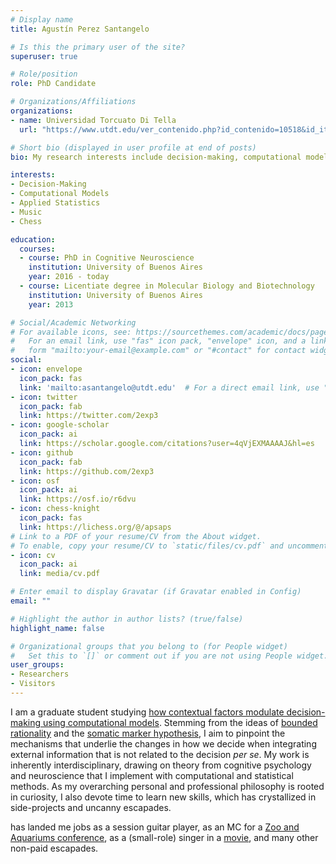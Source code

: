 ```yaml
---
# Display name
title: Agustín Perez Santangelo

# Is this the primary user of the site?
superuser: true

# Role/position
role: PhD Candidate

# Organizations/Affiliations
organizations:
- name: Universidad Torcuato Di Tella
  url: "https://www.utdt.edu/ver_contenido.php?id_contenido=10518&id_item_menu=20132"

# Short bio (displayed in user profile at end of posts)
bio: My research interests include decision-making, computational models, applied statistics and Bayesian inference.

interests:
- Decision-Making
- Computational Models
- Applied Statistics
- Music
- Chess

education:
  courses:
  - course: PhD in Cognitive Neuroscience
    institution: University of Buenos Aires
    year: 2016 - today
  - course: Licentiate degree in Molecular Biology and Biotechnology
    institution: University of Buenos Aires
    year: 2013

# Social/Academic Networking
# For available icons, see: https://sourcethemes.com/academic/docs/page-builder/#icons
#   For an email link, use "fas" icon pack, "envelope" icon, and a link in the
#   form "mailto:your-email@example.com" or "#contact" for contact widget.
social:
- icon: envelope
  icon_pack: fas
  link: 'mailto:asantangelo@utdt.edu'  # For a direct email link, use "mailto:asantangelo@utdt.edu".
- icon: twitter
  icon_pack: fab
  link: https://twitter.com/2exp3
- icon: google-scholar
  icon_pack: ai
  link: https://scholar.google.com/citations?user=4qVjEXMAAAAJ&hl=es
- icon: github
  icon_pack: fab
  link: https://github.com/2exp3
- icon: osf
  icon_pack: ai
  link: https://osf.io/r6dvu
- icon: chess-knight
  icon_pack: fas
  link: https://lichess.org/@/apsaps
# Link to a PDF of your resume/CV from the About widget.
# To enable, copy your resume/CV to `static/files/cv.pdf` and uncomment the lines below.
- icon: cv
  icon_pack: ai
  link: media/cv.pdf

# Enter email to display Gravatar (if Gravatar enabled in Config)
email: ""

# Highlight the author in author lists? (true/false)
highlight_name: false

# Organizational groups that you belong to (for People widget)
#   Set this to `[]` or comment out if you are not using People widget.
user_groups:
- Researchers
- Visitors
---
```


I am a graduate student studying [how contextual factors modulate decision-making using computational models](https://www.utdt.edu/ver_contenido.php?id_contenido=15028&id_item_menu=25677). Stemming from the ideas of [bounded rationality](https://en.wikipedia.org/wiki/Bounded_rationality) and the [somatic marker hypothesis](https://en.wikipedia.org/wiki/Somatic_marker_hypothesis), I aim to pinpoint the mechanisms that underlie the changes in how we decide when integrating external information that is not related to the decision *per se*. My work is inherently interdisciplinary, drawing on theory from cognitive psychology and neuroscience that I implement with computational and statistical methods.
As my overarching personal and professional philosophy is rooted in curiosity, I also devote time to learn new skills, which has crystallized in side-projects and uncanny escapades.

 has landed me jobs as a session guitar player, as an MC for a [Zoo and Aquariums conference](https://www.waza2019.org/), as a (small-role) singer in a [movie](https://es.wikipedia.org/wiki/Francisco:_El_padre_Jorge), and many other non-paid escapades.





